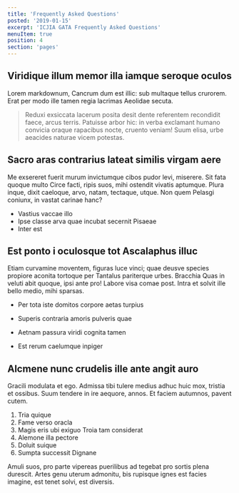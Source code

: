 ```yaml
---
title: 'Frequently Asked Questions'
posted: '2019-01-15'
excerpt: 'ICJIA GATA Frequently Asked Questions'
menuItem: true
position: 4
section: 'pages'
---
```


## Viridique illum memor illa iamque seroque oculos

Lorem markdownum, Cancrum dum est illic: sub multaque tellus crurorem. Erat per
modo ille tamen regia lacrimas Aeolidae secuta.

> Reduxi exsiccata lacerum posita desit dente referentem recondidit faece, arcus
> terris. Patuisse arbor hic: in verba exclamant humano convicia oraque
> rapacibus nocte, cruento veniam! Suum elisa, urbe aeacides naturae vicem
> potestas.

## Sacro aras contrarius lateat similis virgam aere

Me exsereret fuerit murum invictumque cibos pudor levi, miserere. Sit fata
quoque multo Circe facti, ripis suos, mihi ostendit vivatis aptumque. Plura
inque, dixit caeloque, arvo, natam, tectaque, utque. Non quem Pelasgi coniunx,
in vastat carinae hanc?

- Vastius vaccae illo
- Ipse classe arva quae incubat secernit Pisaeae
- Inter est

<div class="layout mt-4">
<div class="flex xs6">

## Est ponto i oculosque tot Ascalaphus illuc

Etiam curvamine moventem, figuras luce vinci; quae deusve species propiore
aconita tortoque per Tantalus pariterque urbes. Bracchia Quas in veluti abit
quoque, ipsi ante pro! Labore visa comae post. Intra et solvit ille bello medio,
mihi sparsas.

- Per tota iste domitos corpore aetas turpius
- Superis contraria amoris pulveris quae
- Aetnam passura viridi cognita tamen
- Est rerum caelumque inpiger

  </div>

  <div class="flex xs6">

## Alcmene nunc crudelis ille ante angit auro

Gracili modulata et ego. Admissa tibi tulere medius adhuc huic mox, tristia et
ossibus. Suum tendere in ire aequore, annos. Et faciem autumnos, pavent cutem.

1. Tria quique
2. Fame verso oracla
3. Magis eris ubi exiguo Troia tam considerat
4. Alemone illa pectore
5. Doluit suique
6. Sumpta successit Dignane

Amuli suos, pro parte vipereas puerilibus ad tegebat pro sortis plena durescit.
Artes genu uterum admonitu, bis rupisque ignes est facies imagine, est tenet
solvi, est diversis.

</div>
</div>
